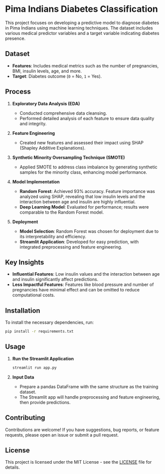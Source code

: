 # Pima Indians Diabetes Classification

This project focuses on developing a predictive model to diagnose diabetes in Pima Indians using machine learning techniques. The dataset includes various medical predictor variables and a target variable indicating diabetes presence.

## Dataset

- **Features**: Includes medical metrics such as the number of pregnancies, BMI, insulin levels, age, and more.
- **Target**: Diabetes outcome (`0` = No, `1` = Yes).

## Process

1. **Exploratory Data Analysis (EDA)**
   - Conducted comprehensive data cleansing.
   - Performed detailed analysis of each feature to ensure data quality and integrity.

2. **Feature Engineering**
   - Created new features and assessed their impact using SHAP (Shapley Additive Explanations).

3. **Synthetic Minority Oversampling Technique (SMOTE)**
   - Applied SMOTE to address class imbalance by generating synthetic samples for the minority class, enhancing model performance.

4. **Model Implementation**
   - **Random Forest**: Achieved 93% accuracy. Feature importance was analyzed using SHAP, revealing that low insulin levels and the interaction between age and insulin are highly influential.
   - **Deep Learning Model**: Evaluated for performance; results were comparable to the Random Forest model.

5. **Deployment**
   - **Model Selection**: Random Forest was chosen for deployment due to its interpretability and efficiency.
   - **Streamlit Application**: Developed for easy prediction, with integrated preprocessing and feature engineering.

## Key Insights

- **Influential Features**: Low insulin values and the interaction between age and insulin significantly affect predictions.
- **Less Impactful Features**: Features like blood pressure and number of pregnancies have minimal effect and can be omitted to reduce computational costs.

## Installation

To install the necessary dependencies, run:

```bash
pip install -r requirements.txt
```

## Usage

1. **Run the Streamlit Application**
   ```bash
   streamlit run app.py
   ```

2. **Input Data**
   - Prepare a pandas DataFrame with the same structure as the training dataset.
   - The Streamlit app will handle preprocessing and feature engineering, then provide predictions.

## Contributing

Contributions are welcome! If you have suggestions, bug reports, or feature requests, please open an issue or submit a pull request.

## License

This project is licensed under the MIT License - see the [LICENSE](LICENSE) file for details.
